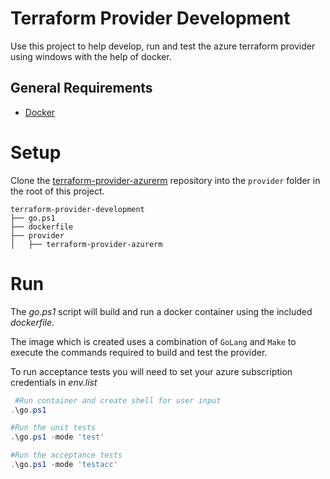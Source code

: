 # Terraform Provider Development

Use this project to help develop, run and test the azure terraform provider using windows with the help of docker. 

General Requirements
------------
-	[Docker](https://docs.docker.com/install/)

# Setup
Clone the [terraform-provider-azurerm](https://github.com/terraform-providers/terraform-provider-azurerm) repository into the `provider` folder in the root of this project.

```
terraform-provider-development
├── go.ps1
├── dockerfile
├── provider
│   ├── terraform-provider-azurerm
```

# Run
The *go.ps1* script will build and run a docker container using the included *dockerfile*. 

The image which is created uses a combination of `GoLang` and `Make` to execute the commands required to build and test the provider.

To run acceptance tests you will need to set your azure subscription credentials in *env.list*

```PowerShell
 #Run container and create shell for user input
.\go.ps1

#Run the unit tests
.\go.ps1 -mode 'test'

#Run the acceptance tests
.\go.ps1 -mode 'testacc'
```